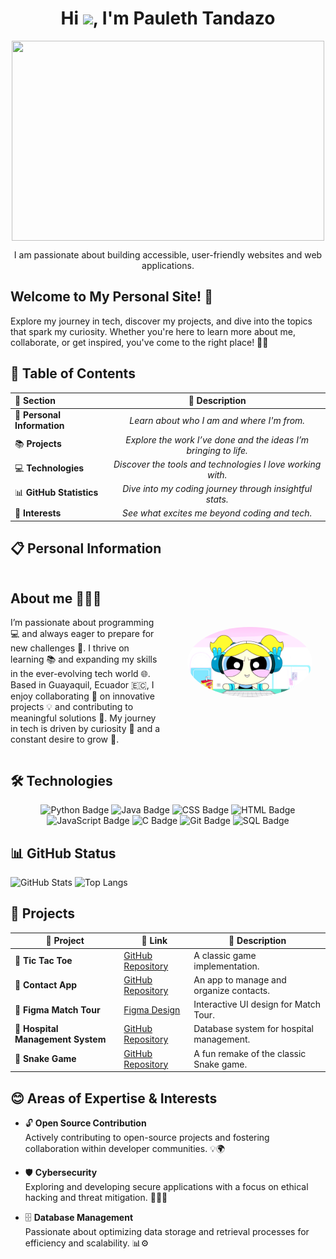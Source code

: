 <h1 align="center">Hi <img src="https://raw.githubusercontent.com/MartinHeinz/MartinHeinz/master/wave.gif" width="30px">, I'm Pauleth Tandazo</h1> 

<p align="center">
  <a href="#">
   <img align="center" width="500px" height="320px" src="https://user-images.githubusercontent.com/74038190/225813708-98b745f2-7d22-48cf-9150-083f1b00d6c9.gif" />  
  </a>
</p>

<p align="center">I am passionate about building accessible, user-friendly websites and web applications.</p>

## Welcome to My Personal Site! 🌟

Explore my journey in tech, discover my projects, and dive into the topics that spark my curiosity. Whether you're here to learn more about me, collaborate, or get inspired, you've come to the right place! 🚀💡

## 📌 Table of Contents  

| 🔖 Section                | 📝 Description                                                                     |
|:--------------------------|:----------------------------------------------------------------------------------:|
| 🧑 **Personal Information** | *Learn about who I am and where I'm from.*                                        |
| 📚 **Projects**           | *Explore the work I’ve done and the ideas I’m bringing to life.*                  |
| 💻 **Technologies**       | *Discover the tools and technologies I love working with.*                        |
| 📊 **GitHub Statistics**  | *Dive into my coding journey through insightful stats.*                           |
| 💙 **Interests**          | *See what excites me beyond coding and tech.*                                     |



## 📋 Personal Information
<div style="display: grid; grid-template-columns: 1fr 1fr; align-items: center; gap: 20px;">
  
  <!-- Texto -->
  <div>
    <h2>About me 👩‍💻✨</h2>
    <p>
      I’m passionate about programming 💻 and always eager to prepare for new challenges 🚀.  
      I thrive on learning 📚 and expanding my skills in the ever-evolving tech world 🌐.  
      Based in Guayaquil, Ecuador 🇪🇨, I enjoy collaborating 🤝 on innovative projects 💡  
      and contributing to meaningful solutions 🌟.  
      My journey in tech is driven by curiosity 🧐 and a constant desire to grow 🌱.  
    </p>
  </div>
  
  <!-- Imagen -->
  <div style="text-align: center;">
    <img src="Lindinha_programadora.gif" alt="Pauleth's photo" width="200" style="border-radius: 50%;">
  </div>
  
</div>

## 🛠️ Technologies

<div align="center">
    <img src="https://img.shields.io/badge/-Python-3776AB?style=flat-square&logo=python&logoColor=white" alt="Python Badge">
    <img src="https://img.shields.io/badge/-Java-007396?style=flat-square&logo=java&logoColor=white" alt="Java Badge">
    <img src="https://img.shields.io/badge/-CSS-1572B6?style=flat-square&logo=css3&logoColor=white" alt="CSS Badge">
    <img src="https://img.shields.io/badge/-HTML-E34F26?style=flat-square&logo=html5&logoColor=white" alt="HTML Badge">
    <img src="https://img.shields.io/badge/-JavaScript-F7DF1E?style=flat-square&logo=javascript&logoColor=black" alt="JavaScript Badge">
    <img src="https://img.shields.io/badge/-C-A8B9CC?style=flat-square&logo=c&logoColor=white" alt="C Badge">
    <img src="https://img.shields.io/badge/-Git-F05032?style=flat-square&logo=git&logoColor=white" alt="Git Badge">
    <img src="https://img.shields.io/badge/-SQL-4479A1?style=flat-square&logo=postgresql&logoColor=white" alt="SQL Badge">
</div>

## 📊 GitHub Status  

![GitHub Stats](https://github-readme-stats.vercel.app/api?username=paulethTandazo&theme=white&hide_border=false&include_all_commits=true&count_private=true)
![Top Langs](https://github-readme-stats.vercel.app/api/top-langs/?username=paulethTandazo&theme=white&hide_border=false&include_all_commits=false&count_private=false&layout=compact) 

## 🌟 Projects

| 🚀 **Project**                            | 🔗 **Link**                                                                                                   | 📄 **Description**                       |
|-------------------------------------------|---------------------------------------------------------------------------------------------------------------|-------------------------------------------|
| 🎲 **Tic Tac Toe**                        | [GitHub Repository](https://github.com/MichaelJimenezC/proyecto2.git)                                         | A classic game implementation.            |
| 📱 **Contact App**                        | [GitHub Repository](https://github.com/MichaelJimenezC/estructuras.git)                                       | An app to manage and organize contacts.   |
| 🎨 **Figma Match Tour**                   | [Figma Design](https://www.figma.com/file/5PEj8l68ZFUGuCGjyx1U1v/MatchTour?type=design&node-id=1354%3A2&mdee) | Interactive UI design for Match Tour.    |
| 🏥 **Hospital Management System**         | [GitHub Repository](https://github.com/paulethTandazo/Bases_Hospital_G3.git)                                  | Database system for hospital management. |
| 🐍 **Snake Game**                         | [GitHub Repository](https://github.com/paulethTandazo/Snake_Kokoa.git)                                        | A fun remake of the classic Snake game.   |

## 😊 Areas of Expertise & Interests  

- 🔓 **Open Source Contribution**  
  Actively contributing to open-source projects and fostering collaboration within developer communities. 💡🌍  

- 🛡️ **Cybersecurity**  
  Exploring and developing secure applications with a focus on ethical hacking and threat mitigation. 🕵️‍♂️🔐  

- 🗄️ **Database Management**  
  Passionate about optimizing data storage and retrieval processes for efficiency and scalability. 📊⚙️  


